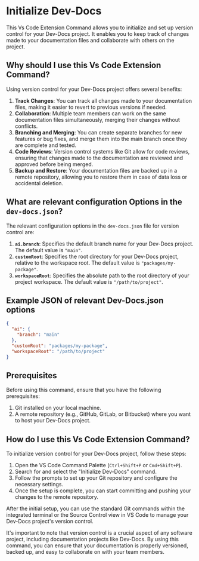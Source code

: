 # Initialize Dev-Docs

This Vs Code Extension Command allows you to initialize and set up version control for your Dev-Docs project. It enables you to keep track of changes made to your documentation files and collaborate with others on the project.

## Why should I use this Vs Code Extension Command?

Using version control for your Dev-Docs project offers several benefits:

1. **Track Changes**: You can track all changes made to your documentation files, making it easier to revert to previous versions if needed.
2. **Collaboration**: Multiple team members can work on the same documentation files simultaneously, merging their changes without conflicts.
3. **Branching and Merging**: You can create separate branches for new features or bug fixes, and merge them into the main branch once they are complete and tested.
4. **Code Reviews**: Version control systems like Git allow for code reviews, ensuring that changes made to the documentation are reviewed and approved before being merged.
5. **Backup and Restore**: Your documentation files are backed up in a remote repository, allowing you to restore them in case of data loss or accidental deletion.

## What are relevant configuration Options in the `dev-docs.json`?

The relevant configuration options in the `dev-docs.json` file for version control are:

1. **`ai.branch`**: Specifies the default branch name for your Dev-Docs project. The default value is `"main"`.
2. **`customRoot`**: Specifies the root directory for your Dev-Docs project, relative to the workspace root. The default value is `"packages/my-package"`.
3. **`workspaceRoot`**: Specifies the absolute path to the root directory of your project workspace. The default value is `"/path/to/project"`.

## Example JSON of relevant Dev-Docs.json options

```json
{
  "ai": {
    "branch": "main"
  },
  "customRoot": "packages/my-package",
  "workspaceRoot": "/path/to/project"
}
```

## Prerequisites

Before using this command, ensure that you have the following prerequisites:

1. Git installed on your local machine.
2. A remote repository (e.g., GitHub, GitLab, or Bitbucket) where you want to host your Dev-Docs project.

## How do I use this Vs Code Extension Command?

To initialize version control for your Dev-Docs project, follow these steps:

1. Open the VS Code Command Palette (`Ctrl+Shift+P` or `Cmd+Shift+P`).
2. Search for and select the "Initialize Dev-Docs" command.
3. Follow the prompts to set up your Git repository and configure the necessary settings.
4. Once the setup is complete, you can start committing and pushing your changes to the remote repository.

After the initial setup, you can use the standard Git commands within the integrated terminal or the Source Control view in VS Code to manage your Dev-Docs project's version control.

It's important to note that version control is a crucial aspect of any software project, including documentation projects like Dev-Docs. By using this command, you can ensure that your documentation is properly versioned, backed up, and easy to collaborate on with your team members.
  
  